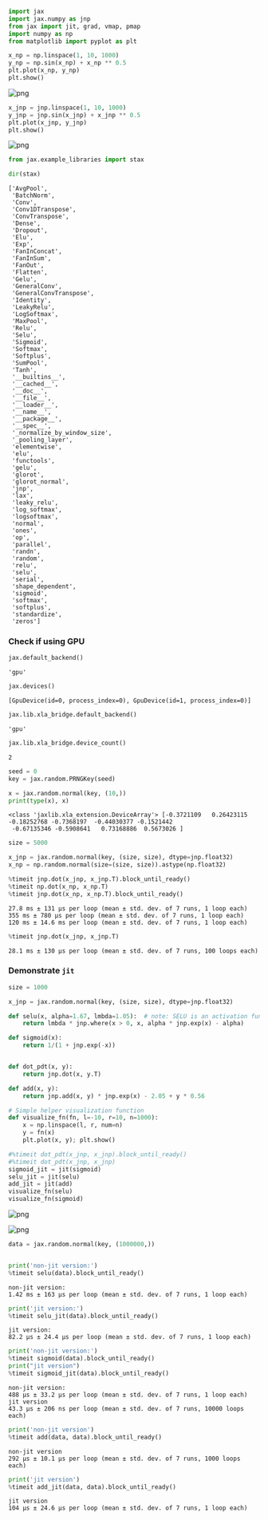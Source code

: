 ```python
import jax
import jax.numpy as jnp
from jax import jit, grad, vmap, pmap
import numpy as np
from matplotlib import pyplot as plt
```


```python
x_np = np.linspace(1, 10, 1000)
y_np = np.sin(x_np) + x_np ** 0.5
plt.plot(x_np, y_np)
plt.show()
```


    
![png](output_1_0.png)
    



```python
x_jnp = jnp.linspace(1, 10, 1000)
y_jnp = jnp.sin(x_jnp) + x_jnp ** 0.5
plt.plot(x_jnp, y_jnp)
plt.show()
```


    
![png](output_2_0.png)
    



```python
from jax.example_libraries import stax
```


```python
dir(stax)
```




    ['AvgPool',
     'BatchNorm',
     'Conv',
     'Conv1DTranspose',
     'ConvTranspose',
     'Dense',
     'Dropout',
     'Elu',
     'Exp',
     'FanInConcat',
     'FanInSum',
     'FanOut',
     'Flatten',
     'Gelu',
     'GeneralConv',
     'GeneralConvTranspose',
     'Identity',
     'LeakyRelu',
     'LogSoftmax',
     'MaxPool',
     'Relu',
     'Selu',
     'Sigmoid',
     'Softmax',
     'Softplus',
     'SumPool',
     'Tanh',
     '__builtins__',
     '__cached__',
     '__doc__',
     '__file__',
     '__loader__',
     '__name__',
     '__package__',
     '__spec__',
     '_normalize_by_window_size',
     '_pooling_layer',
     'elementwise',
     'elu',
     'functools',
     'gelu',
     'glorot',
     'glorot_normal',
     'jnp',
     'lax',
     'leaky_relu',
     'log_softmax',
     'logsoftmax',
     'normal',
     'ones',
     'op',
     'parallel',
     'randn',
     'random',
     'relu',
     'selu',
     'serial',
     'shape_dependent',
     'sigmoid',
     'softmax',
     'softplus',
     'standardize',
     'zeros']



### Check if using GPU


```python
jax.default_backend()
```




    'gpu'




```python
jax.devices()
```




    [GpuDevice(id=0, process_index=0), GpuDevice(id=1, process_index=0)]




```python
jax.lib.xla_bridge.default_backend()
```




    'gpu'




```python
jax.lib.xla_bridge.device_count()
```




    2




```python
seed = 0
key = jax.random.PRNGKey(seed)

x = jax.random.normal(key, (10,))
print(type(x), x)
```

    <class 'jaxlib.xla_extension.DeviceArray'> [-0.3721109   0.26423115 -0.18252768 -0.7368197  -0.44030377 -0.1521442
     -0.67135346 -0.5908641   0.73168886  0.5673026 ]



```python
size = 5000

x_jnp = jax.random.normal(key, (size, size), dtype=jnp.float32)
x_np = np.random.normal(size=(size, size)).astype(np.float32)
```


```python
%timeit jnp.dot(x_jnp, x_jnp.T).block_until_ready()
%timeit np.dot(x_np, x_np.T)
%timeit jnp.dot(x_np, x_np.T).block_until_ready()
```

    27.8 ms ± 131 µs per loop (mean ± std. dev. of 7 runs, 1 loop each)
    355 ms ± 780 µs per loop (mean ± std. dev. of 7 runs, 1 loop each)
    120 ms ± 14.6 ms per loop (mean ± std. dev. of 7 runs, 1 loop each)



```python
%timeit jnp.dot(x_jnp, x_jnp.T)
```

    28.1 ms ± 130 µs per loop (mean ± std. dev. of 7 runs, 100 loops each)


### Demonstrate `jit` 


```python
size = 1000

x_jnp = jax.random.normal(key, (size, size), dtype=jnp.float32)
```


```python
def selu(x, alpha=1.67, lmbda=1.05):  # note: SELU is an activation function
    return lmbda * jnp.where(x > 0, x, alpha * jnp.exp(x) - alpha)

def sigmoid(x):
    return 1/(1 + jnp.exp(-x))


def dot_pdt(x, y):
    return jnp.dot(x, y.T)

def add(x, y):
    return jnp.add(x, y) * jnp.exp(x) - 2.05 + y * 0.56

# Simple helper visualization function
def visualize_fn(fn, l=-10, r=10, n=1000):
    x = np.linspace(l, r, num=n)
    y = fn(x)
    plt.plot(x, y); plt.show()
```


```python
#%timeit dot_pdt(x_jnp, x_jnp).block_until_ready()
#%timeit dot_pdt(x_jnp, x_jnp)
sigmoid_jit = jit(sigmoid)
selu_jit = jit(selu)
add_jit = jit(add)
visualize_fn(selu)
visualize_fn(sigmoid)
```


    
![png](output_17_0.png)
    



    
![png](output_17_1.png)
    



```python
data = jax.random.normal(key, (1000000,))


print('non-jit version:')
%timeit selu(data).block_until_ready()
```

    non-jit version:
    1.42 ms ± 163 µs per loop (mean ± std. dev. of 7 runs, 1 loop each)



```python
print('jit version:')
%timeit selu_jit(data).block_until_ready()
```

    jit version:
    82.2 µs ± 24.4 µs per loop (mean ± std. dev. of 7 runs, 1 loop each)



```python
print('non-jit version:')
%timeit sigmoid(data).block_until_ready()
print("jit version")
%timeit sigmoid_jit(data).block_until_ready()
```

    non-jit version:
    488 µs ± 33.2 µs per loop (mean ± std. dev. of 7 runs, 1 loop each)
    jit version
    43.3 µs ± 206 ns per loop (mean ± std. dev. of 7 runs, 10000 loops each)



```python
print('non-jit version')
%timeit add(data, data).block_until_ready()
```

    non-jit version
    292 µs ± 10.1 µs per loop (mean ± std. dev. of 7 runs, 1000 loops each)



```python
print('jit version')
%timeit add_jit(data, data).block_until_ready()
```

    jit version
    104 µs ± 24.6 µs per loop (mean ± std. dev. of 7 runs, 1 loop each)



```python

```
